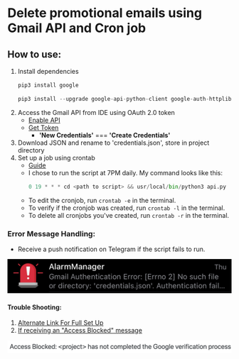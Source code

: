 # Delete promotional emails using Gmail API and Cron job
## How to use:
1. Install dependencies
    ```Python
    pip3 install google
    ```
    ```Python
    pip3 install --upgrade google-api-python-client google-auth-httplib2 google-auth-oauthlib
    ```
2. Access the Gmail API from IDE using OAuth 2.0 token
    - [Enable API](https://support.google.com/googleapi/answer/6158841?hl=en)
    - [Get Token](https://support.google.com/googleapi/answer/6158849?hl=en&ref_topic=7013279&sjid=15952990207606155705-NA)
        - **'New Credentials'** === **'Create Credentials'**
3. Download JSON and rename to 'credentials.json', store in project directory
4. Set up a job using crontab
     - [Guide](https://www.ostechnix.com/a-beginners-guide-to-cron-jobs/)
     - I chose to run the script at 7PM daily. My command looks like this:
         ```Python
         0 19 * * * cd <path to script> && usr/local/bin/python3 api.py
         ```
     - To edit the cronjob, run `crontab -e` in the terminal.
     - To verify if the cronjob was created, run `crontab -l` in the terminal.
    - To delete all cronjobs you've created, run `crontab -r` in the terminal.


### Error Message Handling:
- Receive a push notification on Telegram if the script fails to run.
<img src=notification.jpeg>

#### Trouble Shooting:
1. [Alternate Link For Full Set Up](https://developers.google.com/gmail/api/quickstart/python)
2. [If receiving an "Access Blocked" message](https://stackoverflow.com/questions/75454425/access-blocked-project-has-not-completed-the-google-verification-process)
<img src=error.png>

